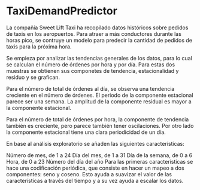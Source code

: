 # TaxiDemandPredictor

La compañía Sweet Lift Taxi ha recopilado datos históricos sobre pedidos de taxis en los aeropuertos. Para atraer a más conductores durante las horas pico, se contruye un modelo para predecir la cantidad de pedidos de taxis para la próxima hora.

Se empieza por analizar las tendencias generales de los datos, para lo cual se calculan el número de órdenes por hora y por día. Para estas dos muestras se obtienen sus componetes de tendencia, estacionalidad y residuo y se grafican.

Para el número de total de órdenes al día, se observa una tendencia creciente en el número de órdenes. El periodo de la componente estacional parece ser una semana. La amplitud de la componente residual es mayor a la componente estacional.

Para el número de total de órdenes por hora, la componente de tendencia también es creciente, pero parece también tener oscilaciones. Por otro lado la componente estacional tiene una clara periodicidad de un día.

En base al análisis exploratorio se añaden las siguientes características:

Número de mes, de 1 a 24
Día del mes, de 1 a 31
Día de la semana, de 0 a 6
Hora, de 0 a 23
Número del día del año
Para las primeras características se hace una codificación periódica, que consiste en hacer un mapeo a dos componentes: seno y coseno. Esto ayuda a suavizar el valor de las características a través del tiempo y a su vez ayuda a escalar los datos.

